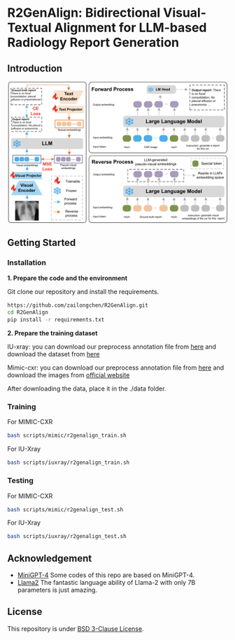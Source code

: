 # R2GenAlign: Bidirectional Visual-Textual Alignment for LLM-based Radiology Report Generation

## Introduction
![overview](https://github.com/zailongchen/R2GenAlign/blob/main/images/frame.png)

## Getting Started
### Installation

**1. Prepare the code and the environment**

Git clone our repository and install the requirements.

```bash
https://github.com/zailongchen/R2GenAlign.git
cd R2GenAlign
pip install -r requirements.txt
```


**2. Prepare the training dataset**

IU-xray: you can download our preprocess annotation file from [here](https://drive.google.com/file/d/1OXETn7goaYFyFuCaXyfQ6pFC77XXX9EV/view?usp=sharing) and download the dataset from [here](https://drive.google.com/file/d/1c0BXEuDy8Cmm2jfN0YYGkQxFZd2ZIoLg/view)

Mimic-cxr: you can download our preprocess annotation file from [here](https://drive.google.com/file/d/14689ztodTtrQJYs--ihB_hgsPMMNHX-H/view?usp=sharing) and download the images from [official website](https://physionet.org/content/mimic-cxr-jpg/2.0.0/)

After downloading the data, place it in the ./data folder.

### Training 

For MIMIC-CXR

```bash
bash scripts/mimic/r2genalign_train.sh
```

For IU-Xray

```bash
bash scripts/iuxray/r2genalign_train.sh
```

### Testing

For MIMIC-CXR

```bash
bash scripts/mimic/r2genalign_test.sh
```

For IU-Xray

```bash
bash scripts/iuxray/r2genalign_test.sh
```

## Acknowledgement

+ [MiniGPT-4](https://github.com/Vision-CAIR/MiniGPT-4) Some codes of this repo are based on MiniGPT-4.
+ [Llama2](https://github.com/facebookresearch/llama) The fantastic language ability of Llama-2 with only 7B parameters is just amazing.


## License
This repository is under [BSD 3-Clause License](LICENSE.md).
